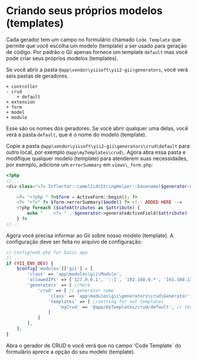 Criando seus próprios modelos (templates)
===========================

Cada gerador tem um campo no formulário chamado `Code Template` que permite que você escolha um modelo (template) a ser usado para geração de código.
Por padrão o Gii apenas fornece um template `default` mas você pode criar seus próprios modelos (templates).

Se você abrir a pasta `@app\vendor\yiisoft\yii2-gii\generators`, você verá seis pastas de geradores.

```
+ controller
- crud
    + default
+ extension
+ form
+ model
+ module
```

Esse são os nomes dos geradores. Se você abrir qualquer uma delas, você verá a pasta `default`, que é o nome do modelo (template).

Copie a pasta `@app\vendor\yiisoft\yii2-gii\generators\crud\default` para outro local, por exemplo `@app\myTemplates\crud\`.
Agora abra essa pasta e modifique qualquer modelo (template) para atenderem suas necessidades, por exemplo, adicione um `errorSummary` em `views\_form.php`:

```php
<?php
//...
<div class="<?= Inflector::camel2id(StringHelper::basename($generator->modelClass)) ?>-form">

    <?= "<?php " ?>$form = ActiveForm::begin(); ?>
    <?= "<?=" ?> $form->errorSummary($model) ?> <!-- ADDED HERE -->
    <?php foreach ($safeAttributes as $attribute) {
        echo "    <?= " . $generator->generateActiveField($attribute) . " ?>\n\n";
    } ?>
//...
```

Agora você precisa informar ao Gii sobre nosso modelo (template). A configuração deve ser feita no arquivo de configuração:

```php
// config/web.php for basic app
// ...
if (YII_ENV_DEV) {    
    $config['modules']['gii'] = [
        'class' => 'app\modules\gii\Module',      
        'allowedIPs' => ['127.0.0.1', '::1', '192.168.0.*', '192.168.178.20'],  
        'generators' => [ //here
            'crud' => [ // generator name
                'class' => 'app\modules\gii\generators\crud\Generator', // generator class
                'templates' => [ //setting for out templates
                    'myCrud' => '@app/myTemplates/crud/default', // template name => path to template
                ]
            ]
        ],
    ];
}
```
Abra o gerador de CRUD e você verá  que no campo 'Code Template` do formulário aprece a opção do seu modelo (template).